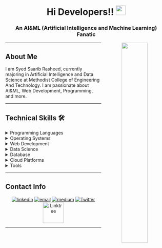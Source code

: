 <h1 align="center">Hi Developers!! <img src="https://media1.tenor.com/images/972357cfdfdb108f207a4eff95bfda7f/tenor.gif?itemid=11046092" width="30px"></h1>

<h3 align="center">An AI&ML (Artificial Intelligence and Machine Learning) Fanatic</h3>

<p align="center">
  <img align="right" width="40%" src="https://th.bing.com/th/id/OIP.mnMl6DmQ9LCSVe3EL-0MygAAAA?pid=ImgDet&rs=1">
</p>

<hr>

## About Me

I am Syed Saarib Rasheed, currently majoring in Artificial Intelligence and Data Science at Methodist College of Engineering And Technology. I am passionate about AI&ML, Web Development, Programming, and more.

<hr>

## Technical Skills 🛠

<details>
<summary>Programming Languages</summary>
<ul>
  <li><img src="https://img.icons8.com/color/48/000000/python.png"> Python</li>
  <li><img src="https://img.icons8.com/color/48/000000/java-coffee-cup-logo.png"> Java</li>
  <li><img src="https://img.icons8.com/color/48/000000/c-programming.png"> C</li>
  <li><img src="https://img.icons8.com/color/48/000000/c-plus-plus-logo.png"> C++</li>
</ul>
</details>

<details>
<summary>Operating Systems</summary>
<ul>
  <li><img src="https://img.icons8.com/color/48/000000/ubuntu--v1.png"> Ubuntu</li>
  <li><img src="https://img.icons8.com/color/48/000000/linux.png"> Linux</li>
  <li><img src="https://img.icons8.com/color/48/000000/windows-10.png"> Windows</li>
</ul>
</details>

<details>
<summary>Web Development</summary>
<ul>
  <li><img src="https://img.icons8.com/color/48/000000/html-5--v1.png"> HTML5</li>
  <li><img src="https://img.icons8.com/color/48/000000/css3.png"> CSS3</li>
</ul>
</details>

<details>
<summary>Data Science</summary>
<ul>
  <li><img src="https://img.icons8.com/color/48/000000/numpy.png"> NumPy</li>
  <li><img src="https://img.icons8.com/color/48/000000/pandas.png"> Pandas</li>
</ul>
</details>

<details>
<summary>Database</summary>
<ul>
  <li><img src="https://img.icons8.com/color/48/000000/oracle-logo.png"> Oracle</li>
</ul>
</details>

<details>
<summary>Cloud Platforms</summary>
<ul>
  <li><img src="https://img.icons8.com/color/48/000000/google-cloud.png"> Google Cloud</li>
</ul>
</details>

<details>
<summary>Tools</summary>
<ul>
  <li><img src="https://img.icons8.com/color/48/000000/canva.png"> Canva</li>
  <li><img src="https://img.icons8.com/color/48/000000/tableau-software.png"> Tableau</li>
</ul>
</details>

<hr>

## Contact Info

<p align="center">
  <a href="https://www.linkedin.com/in/syedsaaribrasheed/"><img align="center" src="https://img.icons8.com/color/96/000000/linkedin.png" alt="linkedin"/></a>
  <a href="mailto:saarib2405@gmail.com"><img align="center" src="https://img.icons8.com/color/96/000000/gmail.png" alt="email"/></a>
  <a href="https://medium.com/@saarib2405"><img align="center" src="https://img.icons8.com/color/96/000000/medium-logo.png" alt="medium"/></a>
  <a href="https://twitter.com/SyedSaarib" target="_blank"><img align="center" src="https://img.icons8.com/color/96/000000/twitter.png" alt="Twitter"></a>
  <a href="https://linktr.ee/saarib" target="_blank"><img align="center" src="https://img.icons8.com/color/96/000000/linktree.png" alt="Linktree" height="65" width="65"></a>
</p>

<hr>
